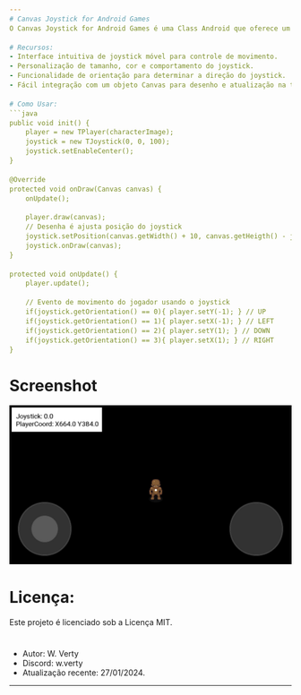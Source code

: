 ```yaml
---
# Canvas Joystick for Android Games
O Canvas Joystick for Android Games é uma Class Android que oferece um joystick personalizável para controle de movimento em aplicativos Android. Projetado para ser integrado facilmente em jogos e aplicativos, o joystick é renderizado em um objeto Canvas, permitindo um controle preciso e responsivo em dispositivos móveis.

# Recursos:
- Interface intuitiva de joystick móvel para controle de movimento.
- Personalização de tamanho, cor e comportamento do joystick.
- Funcionalidade de orientação para determinar a direção do joystick.
- Fácil integração com um objeto Canvas para desenho e atualização na tela.

# Como Usar:
```java
public void init() {
	player = new TPlayer(characterImage);
	joystick = new TJoystick(0, 0, 100);
	joystick.setEnableCenter();
}

@Override
protected void onDraw(Canvas canvas) {
	onUpdate();

	player.draw(canvas);
	// Desenha é ajusta posição do joystick
	joystick.setPosition(canvas.getWidth() + 10, canvas.getHeigth() - joystick.getSize() - 10);
	joystick.onDraw(canvas);
}

protected void onUpdate() {
	player.update();

	// Evento de movimento do jogador usando o joystick
	if(joystick.getOrientation() == 0){ player.setY(-1); } // UP
	if(joystick.getOrientation() == 1){ player.setX(-1); } // LEFT
	if(joystick.getOrientation() == 2){ player.setY(1); } // DOWN
	if(joystick.getOrientation() == 3){ player.setX(1); } // RIGHT
}
```

# Screenshot
<img src="https://github.com/W-verty/Canvas-Joystick-for-Android-Games/blob/images/Screenshot_20240127-002034_canvas.jpg" width=600>

# Licença:
Este projeto é licenciado sob a Licença MIT.

# 
- Autor: W. Verty
- Discord: w.verty
- Atualização recente: 27/01/2024.
---
```

